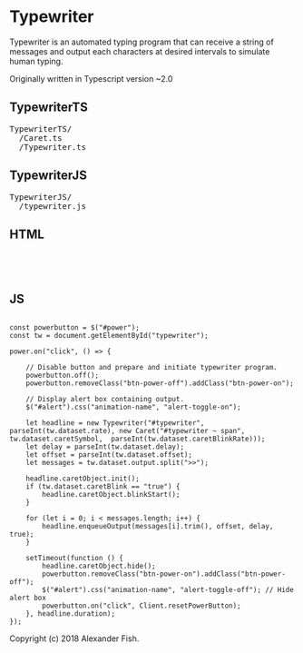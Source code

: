 # Typewriter
Typewriter is an automated typing program that can receive a string of messages and output each characters at desired intervals to simulate human typing. 

Originally written in Typescript version ~2.0

## TypewriterTS
<pre>
TypewriterTS/
  /Caret.ts 
  /Typewriter.ts
</pre>

## TypewriterJS
<pre>
TypewriterJS/
  /typewriter.js
</pre>

## HTML
<pre><code>
<span id="typewriter" data-output="Welcome!>>Searching for happy thoughts...>>Critical error: 'Fresh out of coffee!'" 
  data-rate="100" 
  data-delay="2000" 
  data-offset="100" 
  data-caret-symbol="|" 
  data-caret-blink="false" 
  data-caret-blink-rate="500">
</span><span></span>
</code></pre>

## JS
<pre><code>
const powerbutton = $("#power");
const tw = document.getElementById("typewriter");

power.on("click", () => {

    // Disable button and prepare and initiate typewriter program.
    powerbutton.off();
    powerbutton.removeClass("btn-power-off").addClass("btn-power-on");
    
    // Display alert box containing output.
    $("#alert").css("animation-name", "alert-toggle-on");

    let headline = new Typewriter("#typewriter", parseInt(tw.dataset.rate), new Caret("#typewriter ~ span", tw.dataset.caretSymbol,  parseInt(tw.dataset.caretBlinkRate)));
    let delay = parseInt(tw.dataset.delay);
    let offset = parseInt(tw.dataset.offset);
    let messages = tw.dataset.output.split(">>");

    headline.caretObject.init();
    if (tw.dataset.caretBlink == "true") {
        headline.caretObject.blinkStart();
    }

    for (let i = 0; i < messages.length; i++) {
        headline.enqueueOutput(messages[i].trim(), offset, delay, true);
    }

    setTimeout(function () {
        headline.caretObject.hide();
        powerbutton.removeClass("btn-power-on").addClass("btn-power-off");
        $("#alert").css("animation-name", "alert-toggle-off"); // Hide alert box
        powerbutton.on("click", Client.resetPowerButton);
    }, headline.duration);
});
</code></pre>

Copyright (c) 2018 Alexander Fish.
